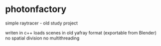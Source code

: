 # photonfactory
simple raytracer - old study project

writen in c++
loads scenes in old yafray format (exportable from Blender)
no spatial division
no multithreading
